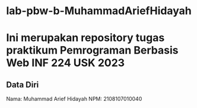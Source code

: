 # lab-pbw-b-MuhammadAriefHidayah

# Ini merupakan repository tugas praktikum Pemrograman Berbasis Web INF 224 USK 2023
 
## Data Diri
 
Nama: Muhammad Arief Hidayah
NPM: 2108107010040

